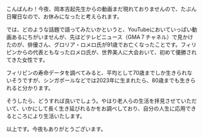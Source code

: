 こんばんわ！今夜、岡本吉起先生からの動画まだ現れておりませんので、たぶん日曜日なので、お休みになったと考えられます。

では、どのような話題で語ってみたいかというと、YouTubeにおいていっぱい動画あるにちがいませんが、先ほどテレビニュース（GMA７チャネル）で見かけたのが、俳優さん、グロリア・ロメロ氏が91歳でお亡くなったことです。フィリピンからの代表ともなったロメロ氏が、世界美人に大会おいて、初めて優勝されてきた女性です。

フィリピンの寿命データを調べてみると、平均として70歳までしか生きられないそうですが、シンガポールなどでは2023年に生まれたら、80歳までも生きられると分かります。

そうしたら、どうすれば良いでしょう。やはり老人らの生活を拝見させていただいて、いかにして長く生き延びれるかをお調べしており、自分の人生に応用できるところにより生活いたします。

以上です。今夜もありがとうございます。
